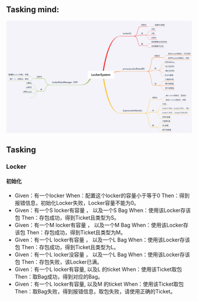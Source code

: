 ## Tasking mind:
![x-mind](./LockerRobotTaskingMap.png)

## Tasking
### Locker
#### 初始化
- Given：有一个locker When：配置这个locker的容量小于等于0 Then：得到报错信息，初始化Locker失败，Locker容量不能为0。
- Given：有一个S locker有容量 ， 以及一个S Bag When：使用该Locker存该包 Then：存包成功，得到Ticket且类型为S。
- Given：有一个M locker有容量 ， 以及一个M Bag When：使用该Locker存该包 Then：存包成功，得到Ticket且类型为M。
- Given：有一个L locker有容量 ， 以及一个L Bag When：使用该Locker存该包 Then：存包成功，得到Ticket且类型为L。
- Given：有一个L locker没容量 ， 以及一个L Bag When：使用该Locker存该包 Then：存包失败，该Locker已满。
- Given：有一个L locker有容量, 以及L 的ticket When：使用该Ticket取包 Then：取Bag成功，得到对应的Bag。
- Given：有一个L locker有容量, 以及M 的ticket When：使用该Ticket取包 Then：取Bag失败，得到报错信息，取包失败，请使用正确的Ticket。


